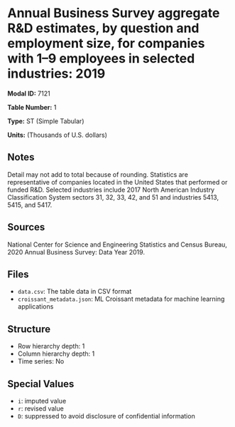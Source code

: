 # Annual Business Survey aggregate R&D estimates, by question and employment size, for companies with 1–9 employees in selected industries: 2019

**Modal ID:** 7121

**Table Number:** 1

**Type:** ST (Simple Tabular)

**Units:** (Thousands of U.S. dollars)

## Notes

Detail may not add to total because of rounding. Statistics are representative of companies located in the United States that performed or funded R&D. Selected industries include 2017 North American Industry Classification System sectors 31, 32, 33, 42, and 51 and industries 5413, 5415, and 5417.

## Sources

National Center for Science and Engineering Statistics and Census Bureau, 2020 Annual Business Survey: Data Year 2019.

## Files

- `data.csv`: The table data in CSV format
- `croissant_metadata.json`: ML Croissant metadata for machine learning applications

## Structure

- Row hierarchy depth: 1
- Column hierarchy depth: 1
- Time series: No

## Special Values

- `i`: imputed value
- `r`: revised value
- `D`: suppressed to avoid disclosure of confidential information
